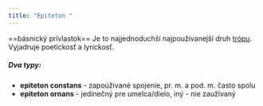 ```yaml
---
title: "Epiteton "
---
```



==básnický prívlastok==
Je to najjednoduchší najpoužívanejší druh [trópu](lit/trópy.md). 
Vyjadruje poetickosť a lyrickosť.

##### Dva typy:
 - **epiteton constans** - zapoúživané spojenie, pr. m. a pod. m. často spolu 
 - **epiteton ornans** - jedinečný pre umelca/dielo, iný - nie zaužívaný
